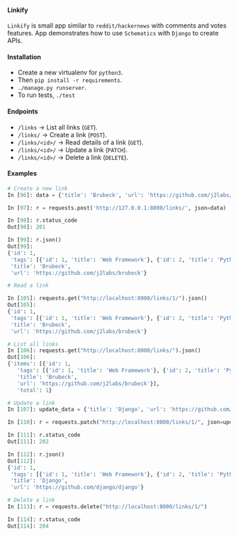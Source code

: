 #### Linkify

`Linkify` is small app similar to `reddit/hackernews` with comments and votes features.
App demonstrates how to use `Schematics` with `Django` to create APIs.

#### Installation

- Create a new virtualenv for `python3`.
- Then `pip install -r requirements`.
- `./manage.py runserver`.
- To run tests, `./test`

#### Endpoints

- `/links` -> List all links (`GET`).
- `/links/` -> Create a link (`POST`).
- `/links/<id>/` -> Read details of a link (`GET`).
- `/links/<id>/` -> Update a link (`PATCH`).
- `/links/<id>/` -> Delete a link (`DELETE`).

#### Examples

```python
# Create a new link
In [96]: data = {'title': 'Brubeck', 'url': 'https://github.com/j2labs/brubeck', 'tags':['Web Framework', 'Python']}

In [97]: r = requests.post('http://127.0.0.1:8000/links/', json=data)

In [98]: r.status_code
Out[98]: 201

In [99]: r.json()
Out[99]:
{'id': 1,
 'tags': [{'id': 1, 'title': 'Web Framework'}, {'id': 2, 'title': 'Python'}],
 'title': 'Brubeck',
 'url': 'https://github.com/j2labs/brubeck'}

# Read a link

In [105]: requests.get("http://localhost:8000/links/1/").json()
Out[105]:
{'id': 1,
 'tags': [{'id': 1, 'title': 'Web Framework'}, {'id': 2, 'title': 'Python'}],
 'title': 'Brubeck',
 'url': 'https://github.com/j2labs/brubeck'}

# List all links
In [106]: requests.get("http://localhost:8000/links/").json()
Out[106]:
{'items': [{'id': 1,
   'tags': [{'id': 1, 'title': 'Web Framework'}, {'id': 2, 'title': 'Python'}],
   'title': 'Brubeck',
   'url': 'https://github.com/j2labs/brubeck'}],
   'total': 1}

# Update a link
In [107]: update_data = {'title': 'Django', 'url': 'https://github.com/django/django'}

In [110]: r = requests.patch("http://localhost:8000/links/1/", json=update_data)

In [111]: r.status_code
Out[111]: 202

In [112]: r.json()
Out[112]:
{'id': 1,
 'tags': [{'id': 1, 'title': 'Web Framework'}, {'id': 2, 'title': 'Python'}],
 'title': 'Django',
 'url': 'https://github.com/django/django'}

# Delete a link
In [113]: r = requests.delete("http://localhost:8000/links/1/")

In [114]: r.status_code
Out[114]: 204
```
